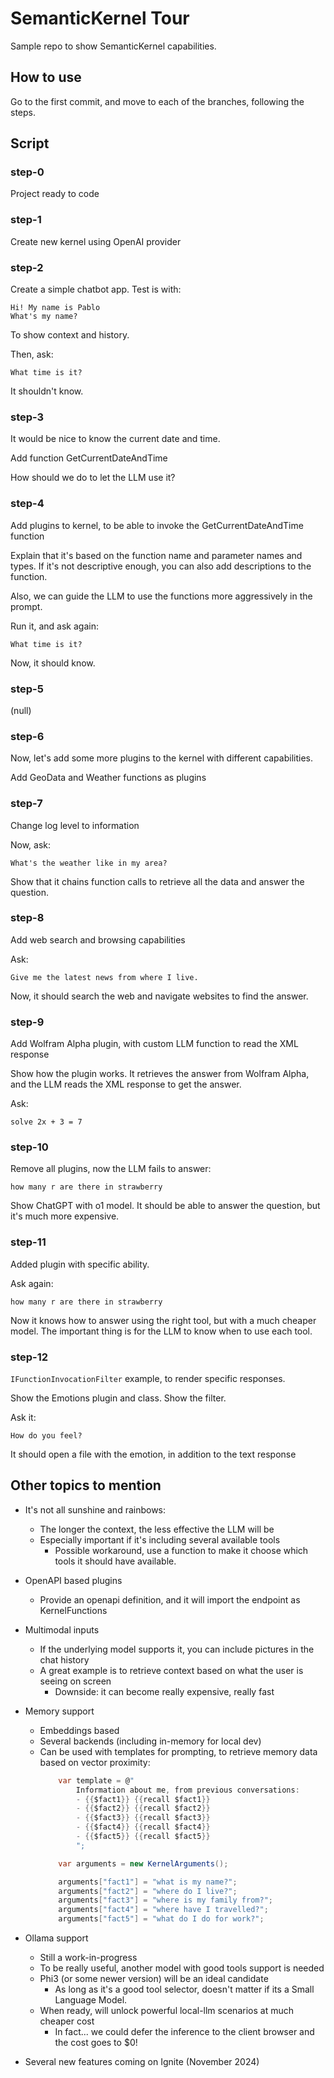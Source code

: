 # SemanticKernel Tour

Sample repo to show SemanticKernel capabilities.

## How to use

Go to the first commit, and move to each of the branches, following the steps.

## Script

### step-0

Project ready to code

### step-1

Create new kernel using OpenAI provider

### step-2

Create a simple chatbot app.
Test is with:
```
Hi! My name is Pablo
What's my name?
```

To show context and history.

Then, ask: 
```
What time is it?
```

It shouldn't know.

### step-3

It would be nice to know the current date and time.

Add function GetCurrentDateAndTime

How should we do to let the LLM use it?

### step-4

Add plugins to kernel, to be able to invoke the GetCurrentDateAndTime function

Explain that it's based on the function name and parameter names and types.
If it's not descriptive enough, you can also add descriptions to the function.

Also, we can guide the LLM to use the functions more aggressively in the prompt.

Run it, and ask again: 
```
What time is it?
```
Now, it should know.

### step-5

(null)

### step-6
Now, let's add some more plugins to the kernel with different capabilities.

Add GeoData and Weather functions as plugins

### step-7

Change log level to information

Now, ask:
```
What's the weather like in my area?
```

Show that it chains function calls to retrieve all the data and answer the question.

### step-8

Add web search and browsing capabilities

Ask:
```
Give me the latest news from where I live.
```
    
Now, it should search the web and navigate websites to find the answer.

### step-9      

Add Wolfram Alpha plugin, with custom LLM function to read the XML response

Show how the plugin works.
It retrieves the answer from Wolfram Alpha, and the LLM reads the XML response to get the answer.

Ask:
```
solve 2x + 3 = 7
```

### step-10

Remove all plugins, now the LLM fails to answer: 
```
how many r are there in strawberry
```

Show ChatGPT with o1 model. It should be able to answer the question, but it's much more expensive.

### step-11

Added plugin with specific ability. 

Ask again:
```
how many r are there in strawberry
```

Now it knows how to answer using the right tool, but with a much cheaper model. The important thing is for the LLM to know when to use each tool.

### step-12

`IFunctionInvocationFilter` example, to render specific responses.

Show the Emotions plugin and class.
Show the filter.

Ask it:
```
How do you feel?
```

It should open a file with the emotion, in addition to the text response

## Other topics to mention

- It's not all sunshine and rainbows:
    - The longer the context, the less effective the LLM will be
    - Especially important if it's including several available tools
        - Possible workaround, use a function to make it choose which tools it should have available.
- OpenAPI based plugins
    - Provide an openapi definition, and it will import the endpoint as KernelFunctions
- Multimodal inputs
    - If the underlying model supports it, you can include pictures in the chat history
    - A great example is to retrieve context based on what the user is seeing on screen
        - Downside: it can become really expensive, really fast
    
- Memory support
    - Embeddings based
    - Several backends (including in-memory for local dev)
    - Can be used with templates for prompting, to retrieve memory data based on vector proximity:
        ```csharp
            var template = @"
                Information about me, from previous conversations:
                - {{$fact1}} {{recall $fact1}}
                - {{$fact2}} {{recall $fact2}}
                - {{$fact3}} {{recall $fact3}}
                - {{$fact4}} {{recall $fact4}}
                - {{$fact5}} {{recall $fact5}}
                ";

            var arguments = new KernelArguments();

            arguments["fact1"] = "what is my name?";
            arguments["fact2"] = "where do I live?";
            arguments["fact3"] = "where is my family from?";
            arguments["fact4"] = "where have I travelled?";
            arguments["fact5"] = "what do I do for work?";
        ```

- Ollama support
    - Still a work-in-progress
    - To be really useful, another model with good tools support is needed
    - Phi3 (or some newer version) will be an ideal candidate
        - As long as it's a good tool selector, doesn't matter if its a Small Language Model.
    - When ready, will unlock powerful local-llm scenarios at much cheaper cost
        - In fact... we could defer the inference to the client browser and the cost goes to $0!

- Several new features coming on Ignite (November 2024)
